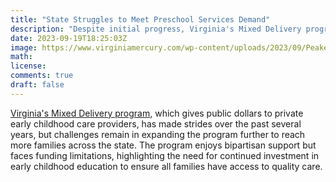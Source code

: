 ```yaml
---
title: "State Struggles to Meet Preschool Services Demand"
description: "Despite initial progress, Virginia's Mixed Delivery program for early childhood care and education comes far short of high demand."
date: 2023-09-19T18:25:03Z
image: https://www.virginiamercury.com/wp-content/uploads/2023/09/Peake_Childhood_JWC1-1024x768.jpg
math: 
license: 
comments: true
draft: false
---
```


[Virginia's Mixed Delivery program,](https://www.virginiamercury.com/2023/09/19/despite-success-va-public-private-program-for-early-childhood-care-still-far-from-meeting-need/) which gives public dollars to private early childhood care providers, has made strides over the past several years, but challenges remain in expanding the program further to reach more families across the state. The program enjoys bipartisan support but faces funding limitations, highlighting the need for continued investment in early childhood education to ensure all families have access to quality care.
